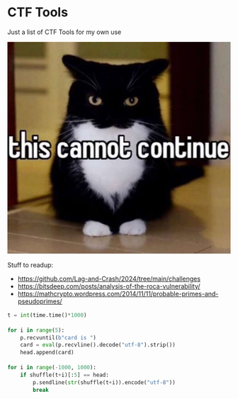 # CTF Tools
Just a list of CTF Tools for my own use

![nice try](https://github.com/appeventuremoment/ctf_tools/blob/main/this%20cannnot%20continue.jpg)


Stuff to readup:
- https://github.com/Lag-and-Crash/2024/tree/main/challenges
- https://bitsdeep.com/posts/analysis-of-the-roca-vulnerability/
- https://mathcrypto.wordpress.com/2014/11/11/probable-primes-and-pseudoprimes/


```py
t = int(time.time()*1000)

for i in range(5):
    p.recvuntil(b"card is ")
    card = eval(p.recvline().decode("utf-8").strip())
    head.append(card)

for i in range(-1000, 1000):
    if shuffle(t+i)[:5] == head:
        p.sendline(str(shuffle(t+i)).encode("utf-8"))
        break
```
